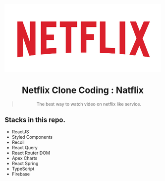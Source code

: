 <div align="center">
  <img src="./public/netflix.png" />
  <h1>
    Netflix Clone Coding : Natflix
  </h1>
  <blockquote>
    <p>
      The best way to watch video on netflix like service.
    </p>
  </blockquote>
</div>

## Stacks in this repo.

  - ReactJS
  - Styled Components
  - Recoil
  - React Query
  - React Router DOM
  - Apex Charts
  - React Spring
  - TypeScript
  - Firebase

